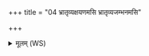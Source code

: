 +++
title = "04 भ्रातृव्यक्षयणमसि भ्रातृव्यजम्भनमसि"

+++
<details><summary>मूलम् (WS)</summary>

भ्रातृव्यक्षयणमसि भ्रातृव्यजम्भनमसि स्वाहा ॥ ५ ॥
</details>
